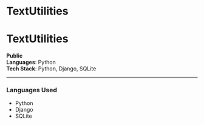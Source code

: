 # TextUtilities

# TextUtilities

**Public**  
**Languages**: Python  
**Tech Stack**: Python, Django, SQLite  

---

### Languages Used
- Python
- Django
- SQLite
